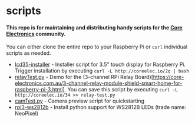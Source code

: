 # scripts
#### This repo is for maintaining and distributing handy scripts for the [Core Electronics](https://www.core-electronics.com.au) community. 
You can either clone the entire repo to your Raspberry Pi or `curl` individual scripts as needed.

* [lcd35-installer](lcd35-installer) - Installer script for 3.5" touch display for Raspberry Pi. Trigger installation by executing `curl -L http://coreelec.io/2q | bash`
* [relayTest.py](relayTest.py) - Demo for the (3-channel RPi Relay Board)[https://core-electronics.com.au/3-channel-relay-module-shield-smart-home-for-raspberry-pi-3.html]. You can save this script by executing `curl -L http://coreelec.io/34 >> relay-test.py`
* [camTest.py](camTest.py) - Camera preview script for quickstarting
* [rpi3-ws2812b](rpi3-ws2812b) - Install python support for WS2812B LEDs (trade name: NeoPixel)
